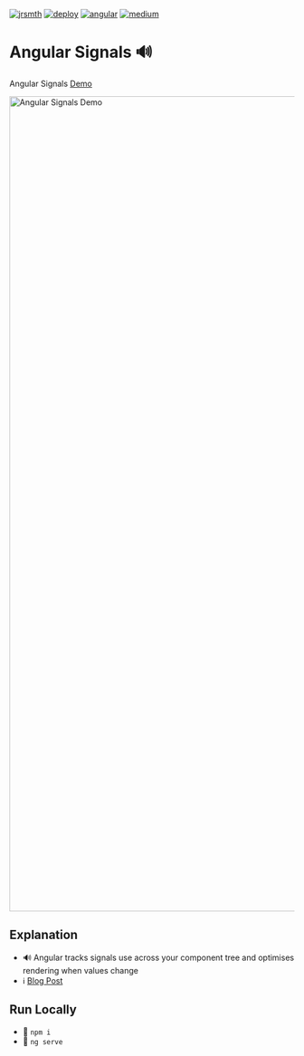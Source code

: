 [![jrsmth](https://img.shields.io/badge/GitHub-jrsmth-181717.svg?style=flat&logo=github)](https://github.com/jrsmth/)
[![deploy](https://github.com/jrsmth/angular-signals/actions/workflows/main.yaml/badge.svg)](https://github.com/jrsmth/angular-signals/actions/workflows/main.yaml)
[![angular](https://img.shields.io/badge/Angular%20-17%20-blue.svg?style=flat&logo=angular&logoColor=white)](https://angular.dev/)
[![medium](https://img.shields.io/badge/Medium%20-4_min%20-orange.svg?style=flat&logo=medium&logoColor=white)](https://jrsm1th.medium.com/an-overview-of-angular-signals-ac1fac3e1719)

# Angular Signals 🔊
Angular Signals [Demo](https://jrsmth.github.io/angular-signals/)

<img width="1440" alt="Angular Signals Demo" src="https://github.com/jrsmth/angular-signals/assets/34093915/5adc0959-6a07-451d-a36b-887f99dabc3c">

## Explanation
- 🔊  Angular tracks signals use across your component tree and optimises rendering when values change 
- ℹ️  [Blog Post](https://jrsm1th.medium.com/an-overview-of-angular-signals-ac1fac3e1719)

## Run Locally
- 🔧  `npm i`
- 🚀  `ng serve`

